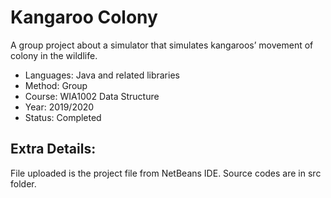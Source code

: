 # Kangaroo Colony
A group project about a simulator that simulates kangaroos’ movement of colony in the wildlife.

- Languages: Java and related libraries
- Method: Group
- Course: WIA1002 Data Structure
- Year: 2019/2020
- Status: Completed
## Extra Details: 
File uploaded is the project file from NetBeans IDE. Source codes are in src folder.

